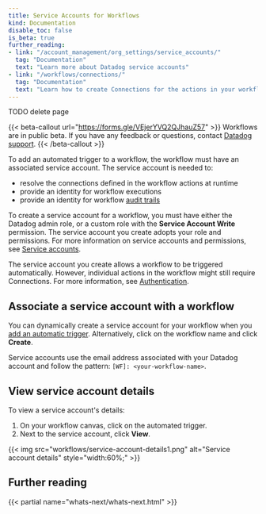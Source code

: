 ```yaml
---
title: Service Accounts for Workflows
kind: Documentation
disable_toc: false
is_beta: true
further_reading:
- link: "/account_management/org_settings/service_accounts/"
  tag: "Documentation"
  text: "Learn more about Datadog service accounts"
- link: "/workflows/connections/"
  tag: "Documentation"
  text: "Learn how to create Connections for the actions in your workflow."
---
```


 TODO delete page

{{< beta-callout url="https://forms.gle/VEjerYVQ2QJhauZ57" >}}
  Workflows are in public beta. If you have any feedback or questions, contact <a href="/help">Datadog support</a>.
{{< /beta-callout >}}

To add an automated trigger to a workflow, the workflow must have an associated service account. The service account is needed to:
- resolve the connections defined in the workflow actions at runtime
- provide an identity for workflow executions
- provide an identity for workflow [audit trails][1]

To create a service account for a workflow, you must have either the Datadog admin role, or a custom role with the **Service Account Write** permission. The service account you create adopts your role and permissions. For more information on service accounts and permissions, see [Service accounts][2].

<div class="alert alert-info">The service account you create allows a workflow to be triggered automatically. However, individual actions in the workflow might still require <bold>Connections</bold>. For more information, see <a href="/workflows/setup/">Authentication</a>.</div>

## Associate a service account with a workflow

You can dynamically create a service account for your workflow when you [add an automatic trigger][3]. Alternatively, click on the workflow name and click **Create**.

Service accounts use the email address associated with your Datadog account and follow the pattern: `[WF]: <your-workflow-name>`.

## View service account details

To view a service account's details:
1. On your workflow canvas, click on the automated trigger.
1. Next to the service account, click **View**.

{{< img src="workflows/service-account-details1.png" alt="Service account details" style="width:60%;" >}}

## Further reading

{{< partial name="whats-next/whats-next.html" >}}

[1]: /account_management/audit_trail/#overview
[2]: /account_management/org_settings/service_accounts/
[3]: /workflows/trigger/
